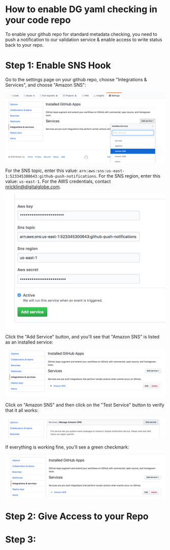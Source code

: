 # How to enable DG yaml checking in your code repo

To enable your github repo for standard metadata checking, you need to push a notification to our validation service & enable access to write status back to your repo.

# Step 1: Enable SNS Hook

Go to the settings page on your github repo, choose "Integrations & Services", and choose "Amazon SNS":

![SNS Integration](./sns_integration.png)

For the SNS topic, enter this value: ```arn:aws:sns:us-east-1:523345300643:github-push-notifications```.
For the SNS region, enter this value: ```us-east-1```.  For the AWS credentials, contact nricklin@digitalglobe.com.  

![creds](./creds.png)

Click the "Add Service" button, and you'll see that "Amazon SNS" is listed as an installed service:

![SNS Integration](./created_sns_integration.png)

Click on "Amazon SNS" and then click on the "Test Service" button to verify that it all works:

![test_service_button](./test_service_button.png)

If everything is working fine, you'll see a green checkmark:

![SNS Integration](./tested_service.png)

# Step 2: Give Access to your Repo

# Step 3: 
